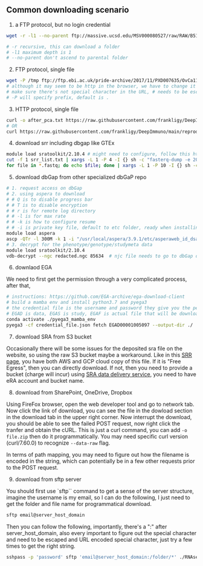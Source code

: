 ## Common downloading scenario

1. a FTP protocol, but no login credential

```bash
wget -r -l1 --no-parent ftp://massive.ucsd.edu/MSV000080527/raw/RAW/B5101/

# -r recursive, this can download a folder
# -l1 maximum depth is 1
# --no-parent don't ascend to parental folder
```

2. FTP protocol, single file

```bash
wget -P /tmp ftp://ftp.ebi.ac.uk/pride-archive/2017/11/PXD007635/OvCa111_classI_Rep%231.raw
# although it may seem to be http in the browser, we have to change it to ftp
# make sure there's not special character in the URL, # needs to be escaped by %23
# -P will specify prefix, default is .
```

3. HTTP protocol, single file

```bash
curl -o after_pca.txt https://raw.githubusercontent.com/frankligy/DeepImmuno/main/reproduce/data/after_pca.txt
# OR
curl https://raw.githubusercontent.com/frankligy/DeepImmuno/main/reproduce/data/after_pca.txt > after_pca.txt
```


4. download srr including dbgap like GTEx

```bash
module load sratoolkit/2.10.4 # might need to configure, follow this https://github.com/ncbi/sra-tools/wiki/03.-Quick-Toolkit-Configuration
cut -f 1 srr_list.txt | xargs -L 1 -P 4 -I {} sh -c "fasterq-dump -e 20 --ngc redacted.ngc {}"  # I is for defining replace string, sh -c launch a subprocess, if it is encrypted, need -ngc parameter
for file in *.fastq; do echo $file; done | xargs -L 1 -P 10 -I {} sh -c "gzip {}"   # also, gzip the fastq
```

5. download dbGap from other specialized dbGaP repo

```bash
# 1. request access on dbGap
# 2. using aspera to download
# # Q is to disable progress bar
# # T is to disable encryption
# # r is for remote log directory
# # -l is for max rate
# # -k is how to configure resume
# # -i is private key file, default to etc folder, ready when installing aspera
module load aspera
ascp -QTr -l 300M -k 1 -i "/usr/local/aspera/3.9.1/etc/asperaweb_id_dsa.openssh" -W redacted_credential redacted_server_address .
# 3. decrypt for the phenotype/genotype/studymeta data
module load sratoolkit/2.10.4
vdb-decrypt --ngc redacted.ngc 85634  # njc file needs to go to dbGap download link page, "get repository key"
```

6. downlaod EGA

We need to first get the permission through a very complicated process, after that, 

```bash
# instructions: https://github.com/EGA-archive/ega-download-client
# build a mamba env and install python3.7 and pyega3
# the credential file is the username and password they give you the permission for certain study
# EGAD is data, EGAS is study, EGAF is actual file that will be downloaded
conda activate ./pyega3_mamba_env
pyega3 -cf credential_file.json fetch EGAD00001005097 --output-dir ./
```

7. download SRA from S3 bucket

Occasionally there will be some issues for the deposited sra file on the website, so using the raw S3 bucket maybe a workaround. Like in this [SRR page](https://trace.ncbi.nlm.nih.gov/Traces/?view=run_browser&acc=SRR13279452&display=data-access), you have both AWS and GCP cloud copy of this file. If it is "Free Egress", then you can directly download. If not, then you need to provide a bucket (charge will incur) using [SRA data delivery service](https://www.ncbi.nlm.nih.gov/Traces/cloud-delivery/), you need to have eRA account and bucket name.


8. download from SharePoint, OneDrive, Dropbox

Using FireFox browser, open the web developer tool and go to network tab. Now click the link of download, you can see the file in the dowload 
section in the download tab in the upper right corner. Now interrupt the download, you should be able to see the failed POST request, now right click the tranfer and obtain the cURL. This is just a curl command, you can add `-o file.zip` then do it programmatically. You may need specific curl version (curl/7.60.0) to recognize `--data-raw` flag.

In terms of path mapping, you may need to figure out how the filename is encoded in the string, which can potentially be in a few other requests prior to the POST request.

9. download from sftp server

You should first use `sftp`` command to get a sense of the server structure, imagine the username is my email, so I can do the following, I just need to get the folder and file name for programmatical download.

```bash
sftp email@server_host_domain
```

Then you can follow the following, importantly, there's a ":" after server_host_domain, also every important to figure out the special character and need to be escaped and URL encoded special character, just try a few times to get the right string.

```bash
sshpass -p 'password' sftp 'email@server_host_domain:/folder/*' ./RNAseq
```
